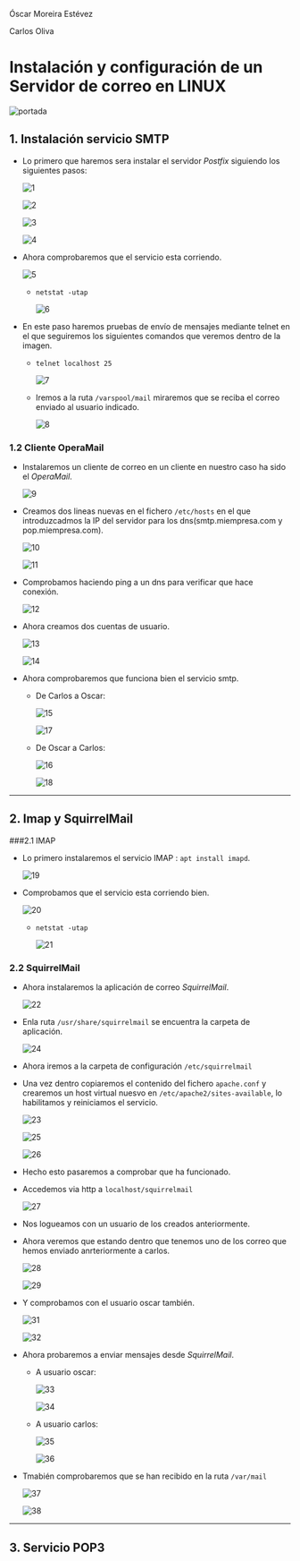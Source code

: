 Óscar Moreira Estévez

Carlos Oliva

# Instalación y configuración de un Servidor de correo en LINUX

![portada](./img/portada.png)

## 1. Instalación servicio SMTP

- Lo primero que haremos sera instalar el servidor *Postfix* siguiendo los siguientes pasos:

  ![1](./img/1_apt_install.png)

  ![2](./img/2_postfix_conf.png)

  ![3](./img/3_internet_site.png)

  ![4](./img/4_postfix_name.png)

- Ahora comprobaremos que el servicio esta corriendo.

  ![5](./img/5_postfix_status.png)

  - `netstat -utap`

    ![6](./img/6_service.png)

- En este paso haremos pruebas de envío de mensajes mediante telnet en el que seguiremos los siguientes comandos que veremos dentro de la imagen.

  - `telnet localhost 25`

    ![7](./img/7_telnet.png)

  - Iremos a la ruta `/varspool/mail`  miraremos que se reciba el correo enviado al usuario indicado.

      ![8](./img/8_check_client.png)

### 1.2 Cliente OperaMail

- Instalaremos un cliente de correo en un cliente en nuestro caso ha sido el *OperaMail*.

  ![9](./img/9_operamail.png)

- Creamos dos lineas nuevas en el fichero `/etc/hosts` en el que introduzcadmos la IP del servidor para los dns(smtp.miempresa.com y pop.miempresa.com).

  ![10](./img/10_hosts.png)

  ![11](./img/11_hosts_cli)  

- Comprobamos haciendo ping a un dns para verificar que hace conexión.

  ![12](./img/12_ping.png)

- Ahora creamos dos cuentas de usuario.

  ![13](./img/13_users_server.png)

  ![14](./img/14_users_windows.png)

- Ahora comprobaremos que funciona bien el servicio smtp.

  - De Carlos a Oscar:

    ![15](./img/15_send.png)

    ![17](./img/17_check.png)

  - De Oscar a Carlos:

    ![16](./img/16_send.png)

    ![18](./img/18_check.png)

___

## 2. Imap y SquirrelMail

###2.1 IMAP

- Lo primero instalaremos el servicio IMAP : `apt install imapd`.

  ![19](./img/19_dovecot_install.png)

- Comprobamos que el servicio esta corriendo bien.

  ![20](./img/20_status_dovecot.png)

  - `netstat -utap`

    ![21](./img/21_netstat.png)

### 2.2 SquirrelMail

- Ahora instalaremos la aplicación de correo *SquirrelMail*.

  ![22](./img/22_install_squirrel.png)

- Enla ruta `/usr/share/squirrelmail` se encuentra la carpeta de aplicación.

  ![24](./img/24_squirrel_app_folder.png)

- Ahora iremos a la carpeta de configuración `/etc/squirrelmail`

- Una vez dentro copiaremos el contenido del fichero `apache.conf` y crearemos un host virtual nuesvo en `/etc/apache2/sites-available`, lo habilitamos y reiniciamos el servicio.

  ![23](./img/23_squirrel_conf_folder.png)

  ![25](./img/25_site.conf.png)

  ![26](./img/26_symb_link.png)

- Hecho esto pasaremos a comprobar que ha funcionado.

- Accedemos via http a `localhost/squirrelmail`

  ![27](./img/27_log_squirrel.png)

- Nos logueamos con un usuario de los creados anteriormente.

- Ahora veremos que estando dentro que tenemos uno de los correo que hemos enviado anrteriormente a carlos.

  ![28](./img/28_check_user_carlos.png)

  ![29](./img/29_check_user_carlos.png)

- Y comprobamos con el usuario oscar también.

  ![31](./img/31_check_user_osar.png)

  ![32](./img/32_check_user_oscar.png)

- Ahora probaremos a enviar mensajes desde *SquirrelMail*.
  - A usuario oscar:

    ![33](./img/33_to_send.png)

    ![34](./img/34_mail_recibido.png)

  - A usuario carlos:

    ![35](./img/35_to_send.png)

    ![36](./img/36_mail_recibido.png)

- Tmabién comprobaremos que se han recibido en la ruta `/var/mail`

  ![37](./img/37_check_varmail.png)

  ![38](./img/38_chec_varmail.png)

___

## 3. Servicio POP3
